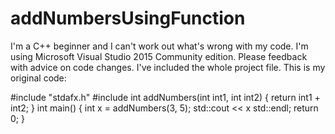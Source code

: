 # addNumbersUsingFunction
I'm a C++ beginner and I can't work out what's wrong with my code. I'm using Microsoft Visual Studio 2015 Community edition. Please feedback with advice on code changes. I've included the whole project file. This is my original code:

#include "stdafx.h"
#include <iostream>
int addNumbers(int int1, int int2)
{
	return int1 + int2;
}
int main()
{
	int x = addNumbers(3, 5);
	std::cout << x std::endl;
    return 0;
}
